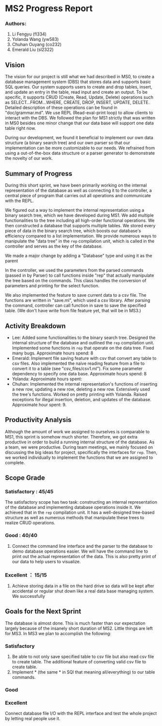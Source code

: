 # MS2 Progress Report

### Authors:
1. Li Fengyu (fl334)
2. Yolanda Wang (yw583)
3. Chuhan Ouyang (co232)
4. Emerald Liu (sl2322)

## Vision
The vision for our project is still what we had described in MS0, to create a database management system (DBS) that stores data and supports basic SQL queries. Our system supports users to create and drop tables, insert, and update an entry in the table, read input and create an output. To be specific, it supports CRUD (Create, Read, Update, Delete) operations such as SELECT…FROM…WHERE, CREATE, DROP, INSERT, UPDATE, DELETE. Detailed description of these operations can be found in "doc/grammar.md". We use REPL (Read-eval-print loop) to allow clients to interact with the DBS. We followed the plan for MS1 strictly that was written in MS0 besides one minor change that our data base will support one data table right now.

During our development, we found it beneficial to implement our own data structure (a binary search tree) and our own parser so that our implementation can be more customizable to our needs. We refrained from using a out-of-the-box data structure or a parser generator to demonstrate the novelty of our work.

## Summary of Progress
During this short sprint, we have been primarily working on the internal representation of the database as well as connecting it to the controller, a central piece of program that carries out all operations and communicate with the REPL. 

We figured out a way to implement the internal representation using a binary search tree, which we have developed during MS1. We add multiple functionalities to the tree including all high-order functional operations. We then constructed a database that supports multiple tables. We stored every piece of data in the binary search tree, which boosts our database's efficiency compared to a list implementation. We provide numerous ways to manipulate the "data tree" in the `rep` compilation unit, which is called in the controller and serves as the key of the database. 

We made a major change by adding a "Database" type and using it as the parent 

In the controller, we used the parameters from the parsed commands (passed in by Parser) to call functions inside "rep" that actually manipulate the tree based on the commands. This class handles the conversion of parameters and printing for the select function. 

We also implemented the feature to save current data to a csv file. The functions are written in "save.ml", which used a csv library. After parsing the command, controller can call function in save to save the specified table. (We don't have write from file feature yet, that will be in MS3.)


## Activity Breakdown
- Lee: Added some functionalities to the binary search tree. Designed the internal structure of the database and outlined the `rep` compilation unit. Implemented some functions in `rep` that operate on the data tree. Fixed many bugs. Approximate hours spend: 8
- Emerald: Implement file saving feature with csv that convert any table to csv files. Also implemented the naive reading feature from a file to convert it to a table (see "csv_files/csv1.ml"). Fix some parameter dependency to specify one data base. Approximate hours spend: 8
- Yolanda: Approximate hours spent:
- Chuhan: Implemented the internal representation's functions of inserting a new
row, updating a new row, deleting a new row. Extensively used the tree's functions.
Worked on pretty printing with Yolanda. Raised exceptions for illegal insertion, deletion, and updates of the database. Approximate hour spent: 9.  

## Productivity Analysis
Although the amount of work we assigned to ourselves is comparable to MS1, this sprint is somehow much shorter. Therefore, we got extra productive in order to build a running internal structure of the database. 
As a team, we were productive. During team meetings, we mainly focused on discussing the big ideas for project, specifically the interfaces for `rep`. Then, we worked individually to implement the functions that we are assigned to complete.

## Scope Grade
### Satisfactory : 45/45
The satisfactory scope has two task: constructing an internal representation of the database and implementing database operations inside it. We achieved that in the `rep` compilation unit. It has a well-designed tree-based structure as well as numerous methods that manipulate these trees to realize CRUD operations.

### Good : 40/40
1. Connect the command line interface and the parser to the database to demo database operations easier. We will have the command line to print out the actual representation of the data. This is also pretty print of our data to help users to visualize.
   
### Excellent ： 15/15
1. Achieve storing data in a file on the hard drive so data will be kept after accidental or regular shut down like a real data base managing system.
We successfully 

## Goals for the Next Sprint
The database is almost done. This is much faster than our expectation largely because of the insanely short duration of MS2. Little things are left for MS3. In MS3 we plan to accomplish the following:
### Satisfactory
1. Be able to not only save specified table to csv file but also read csv file to create table. The additional feature of converting valid csv file to create table.
2. Implement * (the same * in SQl that meaning all/everything) to our table commands.
### Good


### Excellent
Connect database file I/O with the REPL interface and test the whole
project by letting real people use it.